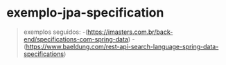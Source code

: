 # exemplo-jpa-specification

> exemplos seguidos:
-(https://imasters.com.br/back-end/specifications-com-spring-data)
-(https://www.baeldung.com/rest-api-search-language-spring-data-specifications)
